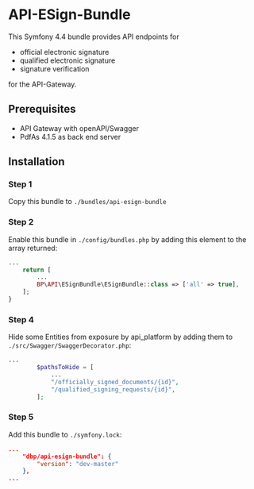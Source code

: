 # API-ESign-Bundle

This Symfony 4.4 bundle provides API endpoints for

- official electronic signature
- qualified electronic signature
- signature verification

for the API-Gateway.

## Prerequisites

- API Gateway with openAPI/Swagger
- PdfAs 4.1.5 as back end server

## Installation

### Step 1

Copy this bundle to `./bundles/api-esign-bundle`

### Step 2

Enable this bundle in `./config/bundles.php` by adding this element to the array returned:

```php
...
    return [
        ...
        BP\API\ESignBundle\ESignBundle::class => ['all' => true],
    ];
}
```

### Step 4

Hide some Entities from exposure by api_platform by adding them to `./src/Swagger/SwaggerDecorator.php`:

```php
...
        $pathsToHide = [
            ...
            "/officially_signed_documents/{id}",
            "/qualified_signing_requests/{id}",
        ];

```

### Step 5

Add this bundle to `./symfony.lock`:

```json
...
    "dbp/api-esign-bundle": {
        "version": "dev-master"
    },
...
```
